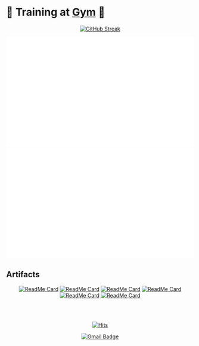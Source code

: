# 💪 Training at [Gym](https://github.com/Sparta-Gym) 💪

<div align=center>

 [![GitHub Streak](https://github-readme-streak-stats.herokuapp.com/?user=ZeroOnePro&theme=highcontrast)](https://git.io/streak-stats)
 
 <a href="https://github.com/ZeroOnePro/github-stats">
  
 ![](https://raw.githubusercontent.com/ZeroOnePro/github-stats/master/generated/overview.svg)
 ![](https://github.com/ZeroOnePro/github-stats/blob/master/generated/languages.svg)

 </a>

</div>

## Artifacts

<div align=center>

[![ReadMe Card](https://github-readme-stats.vercel.app/api/pin/?username=ZeroOnePro&repo=Problem-Solving&theme=radical)](https://github.com/ZeroOnePro/Problem-Solving)
[![ReadMe Card](https://github-readme-stats.vercel.app/api/pin/?username=ZeroOnePro&repo=Web&theme=cobalt)](https://github.com/ZeroOnePro/Web)
[![ReadMe Card](https://github-readme-stats.vercel.app/api/pin/?username=ZeroOnePro&repo=Machine-Learning&theme=great-gatsby)](https://github.com/ZeroOnePro/Machine-Learning)
[![ReadMe Card](https://github-readme-stats.vercel.app/api/pin/?username=ZeroOnePro&repo=System&theme=blue-green)](https://github.com/ZeroOnePro/System)
[![ReadMe Card](https://github-readme-stats.vercel.app/api/pin/?username=ZeroOnePro&repo=Self-Study&theme=prussian)](https://github.com/ZeroOnePro/Self-Study)
[![ReadMe Card](https://github-readme-stats.vercel.app/api/pin/?username=ZeroOnePro&repo=Assignments&theme=tokyonight)](https://github.com/ZeroOnePro/Assignments)

</div>

<br />
<br />

<div align=center>


 [![Hits](https://hits.seeyoufarm.com/api/count/incr/badge.svg?url=https%3A%2F%2Fgithub.com%2FZeroOnePro)](https://hits.seeyoufarm.com)
<!--  [![Youtube Badge](https://img.shields.io/badge/Youtube-ff0000?style=flat-square&logo=youtube&link=https://www.youtube.com/channel/UCn9XdNmBSqyIVlJLFm_7h1w?view_as=subscriber)](https://www.youtube.com/channel/UCn9XdNmBSqyIVlJLFm_7h1w?view_as=subscriber)
 [![Facebook Badge](https://img.shields.io/badge/facebook-1877f2?style=flat-square&logo=facebook&logoColor=white&link=https://www.facebook.com/profile.php?id=100010671258690)](https://www.facebook.com/profile.php?id=100010671258690) -->
 [![Gmail Badge](https://img.shields.io/badge/Gmail-d14836?style=flat-square&logo=Gmail&logoColor=white&link=mailto:dbtjdals1771@ajou.ac.kr)](mailto:dbtjdals1771@ajou.ac.kr)

</div>
